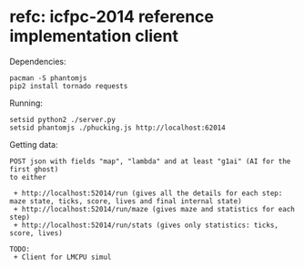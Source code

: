 refc: icfpc-2014 reference implementation client
===

Dependencies:

```
pacman -S phantomjs
pip2 install tornado requests
```

Running:

```
setsid python2 ./server.py
setsid phantomjs ./phucking.js http://localhost:62014
```

Getting data:
```
POST json with fields "map", "lambda" and at least "g1ai" (AI for the first ghost)
to either 

 + http://localhost:52014/run (gives all the details for each step: maze state, ticks, score, lives and final internal state)
 + http://localhost:52014/run/maze (gives maze and statistics for each step)
 + http://localhost:52014/run/stats (gives only statistics: ticks, score, lives)

TODO:
 + Client for LMCPU simul
